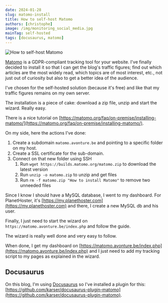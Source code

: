 ```yaml
---
date: 2024-01-28
slug: matomo-install
title: How to self-host Matomo
authors: [christophe]
image: /img/monitoring_social_media.jpg
mainTag: self-hosted
tags: [docusaurus, matomo]
---
```

![How to self-host Matomo](/img/monitoring_banner.jpg)

[Matomo](https://matomo.org) is a GDPR-compliant tracking tool for your website. I've finally decided to install it so that I can get the blog's traffic figures; find out which articles are the most widely read, which topics are of most interest, etc., not just out of curiosity but also to get a better idea of the audience.

I've chosen for the self-hosted solution (because it's free) and like that my traffic figures remains on my own server.

<!-- truncate -->

The installation is a piece of cake: download a zip file, unzip and start the wizard. Really easy.

There is a nice tutorial on [https://matomo.org/faq/on-premise/installing-matomo/](https://matomo.org/faq/on-premise/installing-matomo/).

On my side, here the actions I've done:

1. Create a subdomain `matomo.avonture.be` and pointing to a specific folder on my host.
2. Create a SSL certificate for the sub-domain.
3. Connect on that new folder using SSH
   1. Run `wget https://builds.matomo.org/matomo.zip` to download the latest version
   2. Run `unzip -o matomo.zip` to unzip and get files
   3. Run `rm -f matomo.zip "How to install Matomo"` to remove two unneeded files

Since I know I should have a MySQL database, I went to my dashboard. For PlanetHoster, it's [https://my.planethoster.com](https://my.planethoster.com) and there, I create a new MySQL db and his user.

Finally, I just need to start the wizard on `https://matomo.avonture.be/index.php` and follow the guide.

The wizard is really well done and very easy to follow.

When done, I get my dashboard on [https://matomo.avonture.be/index.php](https://matomo.avonture.be/index.php) and I just need to add my tracking script to my pages as explained in the wizard.

## Docusaurus

On this blog, I'm using [Docusaurus](https://docusaurus.io/) so I've installed a plugin for this: [https://github.com/karser/docusaurus-plugin-matomo](https://github.com/karser/docusaurus-plugin-matomo).
